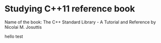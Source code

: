 # Studying C++11 reference book

Name of the book: The C++ Standard Library - A Tutorial and Reference by Nicolai M. Josuttis

hello test